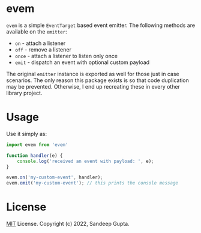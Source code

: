 # evem

`evem` is a simple `EventTarget` based event emitter. The following 
methods are available on the `emitter`:

* `on` - attach a listener
* `off` - remove a listener
* `once` - attach a listener to listen only once
* `emit` - dispatch an event with optional custom payload

The original `emitter` instance is exported as well for those just in 
case scenarios. The only reason this package exists is so that code 
duplication may be prevented. Otherwise, I end up recreating these in 
every other library project.

# Usage

Use it simply as:

```js
import evem from 'evem'

function handler(e) {
    console.log('received an event with payload: ', e);
}

evem.on('my-custom-event', handler);
evem.emit('my-custom-event'); // this prints the console message
```

# License

[MIT](https://github.com/sangupta/evem/blob/main/LICENSE) License. Copyright (c) 2022, Sandeep Gupta.
